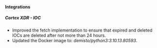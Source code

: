 
#### Integrations

##### Cortex XDR - IOC

- Improved the fetch implementation to ensure that expired and deleted IOCs are deleted after not more than 24 hours.
-  Updated the Docker image to: *demisto/python3:3.10.13.80593*. 
